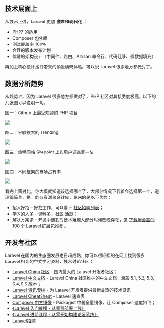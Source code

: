 ## 技术层面上

从技术上讲，Laravel 更加 **激进和现代化** ：
* PHP7 的适用
* Composer 包依赖
* 测试覆盖率 100%
* 合理的版本发布计划
* 优雅的架构设计（中间件、路由、Artisan 命令行、代码迁移、假数据填充）

再加上精心设计接口带来的愉悦编码体验，可以说 Laravel 很多地方都做对了。

## 数据分析趋势

从趋势讲，因为 Laravel 很多地方都做对了，PHP 社区对其接受度极高，以下的几张图可以说明一切。

图一：Github 上最受欢迎的 PHP 项目

![](https://upload-images.jianshu.io/upload_images/6943526-8732453a5f57519c.jpg?imageMogr2/auto-orient/strip%7CimageView2/2/w/1240)

图二：谷歌搜索的 Trending

![](https://upload-images.jianshu.io/upload_images/6943526-694475ce6845b3fc.jpg?imageMogr2/auto-orient/strip%7CimageView2/2/w/1240)

图三：编程网站 Sitepoint 上的用户调查第一名

![](https://upload-images.jianshu.io/upload_images/6943526-5c7005500d402851.jpg?imageMogr2/auto-orient/strip%7CimageView2/2/w/1240)

图四：不同框架的市场占有率

![](https://upload-images.jianshu.io/upload_images/6943526-f2566f2270e6a5de.png?imageMogr2/auto-orient/strip%7CimageView2/2/w/1240)


看完上面对比，你大概就知道该选择哪个了，大部分情况下我都会选择第一个，道理很简单，第一的有资源聚合效应，带来的是以下优势：

*   招人好招 - 好找工作，可以看下 [社区招聘列表](https://link.zhihu.com/?target=https%3A//laravel-china.org/categories/1)；
*   学习的人多 - 资料多，[社区](https://link.zhihu.com/?target=https%3A//laravel-china.org/) 活跃；
*   解决方案多 - 开发中遇到的技术难题大部分时候已经存在，见 [下载量最高的 100 个 Laravel 扩展包推荐](https://link.zhihu.com/?target=https%3A//laravel-china.org/topics/2530/the-highest-amount-of-downloads-of-the-100-laravel-extensions-recommended) 。

## 开发者社区

Laravel 在国内的生态圈发展也日趋成熟，你可以很轻松的在网上找到很多 Laravel 相关的中文学习资料、技术讨论社区：

*   [Laravel China 社区](https://link.zhihu.com/?target=https%3A//laravel-china.org/) - 国内最大的 Laravel 开发者社区；
*   [Laravel 中文文档](https://link.zhihu.com/?target=https%3A//laravel-china.org/docs) - Laravel China 社区维护的中文文档，涵盖 5.1, 5.2, 5.3, 5.4, 5.5 版本；
*   [Laravel 资讯专栏](https://link.zhihu.com/?target=https%3A//laravel-china.org/news) - 为 Laravel 开发者提供最新最热的技术资讯
*   [Laravel CheatSheat](https://link.zhihu.com/?target=https%3A//cs.laravel-china.org/) - Laravel 速查表
*   [Composer 中文镜像](https://link.zhihu.com/?target=https%3A//laravel-china.org/composer) - Packagist 中国全量镜像，让 Composer 速度如飞；
*   [《Laravel 入门教程 - 从零到部署上线》](https://link.zhihu.com/?target=https%3A//laravel-china.org/topics/3383)
*   [《Laravel 进阶课程 - 从零开始构建论坛系统》](https://link.zhihu.com/?target=https%3A//laravel-china.org/topics/6592)
*   [Laravel招聘](https://link.zhihu.com/?target=https%3A//laravel-china.org/categories/1)
